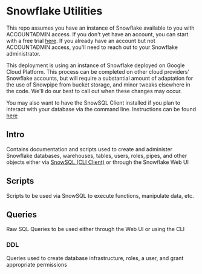 # Snowflake Utilities
This repo assumes you have an instance of Snowflake available to you with ACCOUNTADMIN access. If you don't yet have an account, you can start with a free trial [here](https://signup.snowflake.com/). If you already have an account but not ACCOUNTADMIN access, you'll need to reach out to your Snowflake administrator. 

This deployment is using an instance of Snowflake deployed on Google Cloud Platform. This process can be completed on other cloud providers' Snowflake accounts, but will require a substantial amount of adaptation for the use of Snowpipe from bucket storage, and minor tweaks elsewhere in the code. We'll do our best to call out when these changes may occur. 

You may also want to have the SnowSQL Client installed if you plan to interact with your database via the command line. Instructions can be found [here](https://docs.snowflake.com/en/user-guide/getting-started-tutorial-prerequisites.html#snowsql-installation)

## Intro

Contains documentation and scripts used to create and administer Snowflake databases, warehouses, tables, users, roles, pipes, and other objects either via [SnowSQL (CLI Client)](https://docs.snowflake.com/en/user-guide/snowsql.html) or through the Snowflake Web UI

## Scripts 
Scripts to be used via SnowSQL to execute functions, manipulate data, etc. 

## Queries
Raw SQL Queries to be used either through the Web UI or using the CLI

### DDL 
Queries used to create database infrastructure, roles, a user, and grant appropriate permissions
